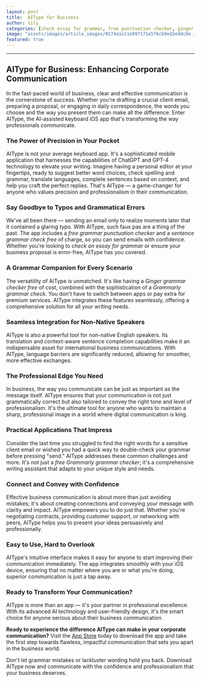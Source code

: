 ```yaml
---
layout: post
title:  AIType for Business
author: lily
categories: [check essay for grammar, free punctuation checker, ginger grammar checker free, grammarly grammar check, sentence grammar check free, free grammar punctuation checker, free grammarly grammar checker]
image: "assets/images/article_images/0174a1e11e097171e5f6cb9ed2e9dc0e.jpg"
featured: true
---
```


---

## AIType for Business: Enhancing Corporate Communication

In the fast-paced world of business, clear and effective communication is the cornerstone of success. Whether you're drafting a crucial client email, preparing a proposal, or engaging in daily correspondence, the words you choose and the way you present them can make all the difference. Enter AIType, the AI-assisted keyboard iOS app that's transforming the way professionals communicate.

### The Power of Precision in Your Pocket

AIType is not your average keyboard app. It's a sophisticated mobile application that harnesses the capabilities of ChatGPT and GPT-4 technology to elevate your writing. Imagine having a personal editor at your fingertips, ready to suggest better word choices, check spelling and grammar, translate languages, complete sentences based on context, and help you craft the perfect replies. That's AIType — a game-changer for anyone who values precision and professionalism in their communication.

### Say Goodbye to Typos and Grammatical Errors

We've all been there — sending an email only to realize moments later that it contained a glaring typo. With AIType, such faux pas are a thing of the past. The app includes a *free grammar punctuation checker* and a *sentence grammar check free* of charge, so you can send emails with confidence. Whether you're looking to *check an essay for grammar* or ensure your business proposal is error-free, AIType has you covered.

### A Grammar Companion for Every Scenario

The versatility of AIType is unmatched. It's like having a *Ginger grammar checker free* of cost, combined with the sophistication of a *Grammarly grammar check*. You don't have to switch between apps or pay extra for premium services. AIType integrates these features seamlessly, offering a comprehensive solution for all your writing needs.

### Seamless Integration for Non-Native Speakers

AIType is also a powerful tool for non-native English speakers. Its translation and context-aware sentence completion capabilities make it an indispensable asset for international business communications. With AIType, language barriers are significantly reduced, allowing for smoother, more effective exchanges.

### The Professional Edge You Need

In business, the way you communicate can be just as important as the message itself. AIType ensures that your communication is not just grammatically correct but also tailored to convey the right tone and level of professionalism. It's the ultimate tool for anyone who wants to maintain a sharp, professional image in a world where digital communication is king.

### Practical Applications That Impress

Consider the last time you struggled to find the right words for a sensitive client email or wished you had a quick way to double-check your grammar before pressing "send." AIType addresses these common challenges and more. It's not just a *free Grammarly grammar checker*; it's a comprehensive writing assistant that adapts to your unique style and needs.

### Connect and Convey with Confidence

Effective business communication is about more than just avoiding mistakes; it's about creating connections and conveying your message with clarity and impact. AIType empowers you to do just that. Whether you're negotiating contracts, providing customer support, or networking with peers, AIType helps you to present your ideas persuasively and professionally.

### Easy to Use, Hard to Overlook

AIType's intuitive interface makes it easy for anyone to start improving their communication immediately. The app integrates smoothly with your iOS device, ensuring that no matter where you are or what you're doing, superior communication is just a tap away.

### Ready to Transform Your Communication?

AIType is more than an app — it's your partner in professional excellence. With its advanced AI technology and user-friendly design, it's the smart choice for anyone serious about their business communication.

**Ready to experience the difference AIType can make in your corporate communication?** Visit the [App Store](https://apps.apple.com/us/app/aitype-grammar-check-keyboard/id6469163944) today to download the app and take the first step towards flawless, impactful communication that sets you apart in the business world.

Don't let grammar mistakes or lackluster wording hold you back. Download AIType now and communicate with the confidence and professionalism that your business deserves.